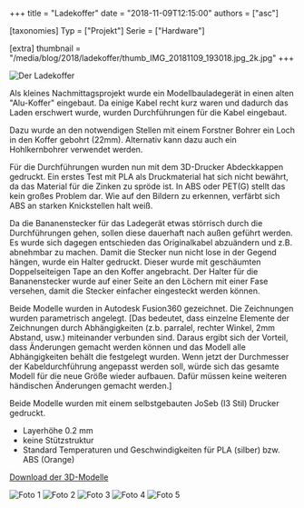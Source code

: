+++
title = "Ladekoffer"
date = "2018-11-09T12:15:00"
authors = ["asc"]

[taxonomies]
Typ = ["Projekt"]
Serie = ["Hardware"]

[extra]
thumbnail = "/media/blog/2018/ladekoffer/thumb_IMG_20181109_193018.jpg_2k.jpg"
+++

![Der Ladekoffer](../../../media/blog/2018/ladekoffer/IMG_20181109_193018.jpg_2k.jpg)

Als kleines Nachmittagsprojekt wurde ein Modellbauladegerät in einen alten "Alu-Koffer" eingebaut.
Da einige Kabel recht kurz waren und dadurch das Laden erschwert wurde, wurden Durchführungen für die Kabel eingebaut.

Dazu wurde an den notwendigen Stellen mit einem Forstner Bohrer ein Loch in den Koffer gebohrt (22mm).
Alternativ kann dazu auch ein Hohlkernbohrer verwendet werden.

Für die Durchführungen wurden nun mit dem 3D-Drucker Abdeckkappen gedruckt.
Ein erstes Test mit PLA als Druckmaterial hat sich nicht bewährt, da das Material für die Zinken zu spröde ist.
In ABS oder PET(G) stellt das kein großes Problem dar. Wie auf den Bildern zu erkennen, verfärbt sich ABS an starken Knickstellen halt weiß.

Da die Bananenstecker für das Ladegerät etwas störrisch durch die Durchführungen gehen, sollen diese dauerhaft nach außen geführt werden.
Es wurde sich dagegen entschieden das Originalkabel abzuändern und z.B. abnehmbar zu machen.
Damit die Stecker nun nicht lose in der Gegend hängen, wurde ein Halter gedruckt. Dieser wurde mit geschäumten Doppelseiteigen Tape an den Koffer angebracht.
Der Halter für die Bananenstecker wurde auf einer Seite an den Löchern mit einer Fase versehen, damit die Stecker einfacher eingesteckt werden können.

Beide Modelle wurden in Autodesk Fusion360 gezeichnet. Die Zeichnungen wurden parametrisch angelegt.
[Das bedeutet, dass einzelne Elemente der Zeichnungen durch Abhängigkeiten (z.b. parralel, rechter Winkel, 2mm Abstand, usw.) miteinander verbunden sind.
Daraus ergibt sich der Vorteil, dass Änderungen gemacht werden können und das Modell alle Abhängigkeiten behält die festgelegt wurden. Wenn jetzt der Durchmesser der Kabeldurchführung angepasst werden soll, würde sich das gesamte Modell für die neue Größe wieder aufbauen. Dafür müssen keine weiteren händischen Änderungen gemacht werden.]

Beide Modelle wurden mit einem selbstgebauten JoSeb (I3 Stil) Drucker gedruckt.

* Layerhöhe 0.2 mm
* keine Stützstruktur
* Standard Temperaturen und Geschwindigkeiten für PLA (silber) bzw. ABS (Orange)

[Download der 3D-Modelle](../../../media/blog/2018/ladekoffer/Ladekoffer_modelle.zip)

![Foto 1](../../../media/blog/2018/ladekoffer/0001.jpg)
![Foto 2](../../../media/blog/2018/ladekoffer/0002.jpg)
![Foto 3](../../../media/blog/2018/ladekoffer/IMG_20181109_192807.jpg_2k.jpg)
![Foto 4](../../../media/blog/2018/ladekoffer/IMG_20181109_192814.jpg_2k.jpg)
![Foto 5](../../../media/blog/2018/ladekoffer/IMG_20181109_193018.jpg_2k.jpg)
